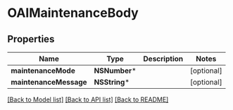 # OAIMaintenanceBody

## Properties
Name | Type | Description | Notes
------------ | ------------- | ------------- | -------------
**maintenanceMode** | **NSNumber*** |  | [optional] 
**maintenanceMessage** | **NSString*** |  | [optional] 

[[Back to Model list]](../README.md#documentation-for-models) [[Back to API list]](../README.md#documentation-for-api-endpoints) [[Back to README]](../README.md)


